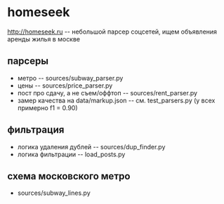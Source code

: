 # homeseek
http://homeseek.ru -- небольшой парсер соцсетей, ищем объявления аренды жилья в москве

## парсеры
* метро -- sources/subway_parser.py
* цены -- sources/price_parser.py
* пост про сдачу, а не съем/оффтоп -- sources/rent_parser.py
* замер качества на data/markup.json -- см. test_parsers.py (у всех примерно f1 = 0.90)

## фильтрация
* логика удаления дублей -- sources/dup_finder.py
* логика фильтрации -- load_posts.py

## схема московского метро
* sources/subway_lines.py
